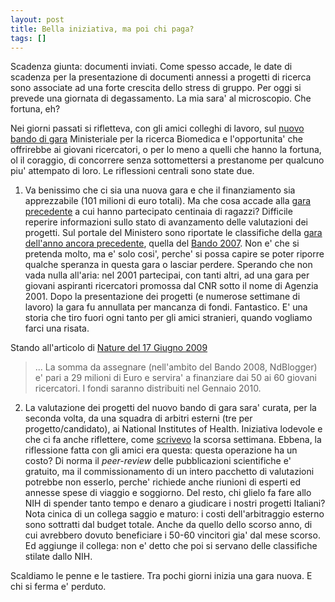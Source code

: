 ```yaml
---
layout: post
title: Bella iniziativa, ma poi chi paga?
tags: []
---
```


Scadenza giunta: documenti inviati. Come spesso accade, le date di scadenza per la presentazione di documenti annessi a progetti di ricerca sono associate ad una forte crescita dello stress di gruppo. Per oggi si prevede una giornata di degassamento. La mia sara' al microscopio. Che fortuna, eh?

Nei giorni passati si rifletteva, con gli amici colleghi di lavoro, sul [nuovo bando di gara](http://www.galileonet.it/postdoc/article/235/provaci-ancora-zio-sam) Ministeriale per la ricerca Biomedica e l'opportunita' che offrirebbe ai giovani ricercatori, o per lo meno a quelli che hanno la fortuna, ol il coraggio, di concorrere senza sottomettersi a prestanome per qualcuno piu' attempato di loro. Le riflessioni centrali sono state due.

1) Va benissimo che ci sia una nuova gara e che il finanziamento sia apprezzabile (101 milioni di euro totali). Ma che cosa accade alla [gara precedente](http://www.salute.gov.it/bandi/dettaglio.jsp?id=48) a cui hanno partecipato centinaia di ragazzi? Difficile reperire informazioni sullo stato di avanzamento delle valutazioni dei progetti. Sul portale del Ministero sono riportate le classifiche della [gara dell'anno ancora precedente](http://www.salute.gov.it/ricercaSanitaria/paginaMenuRicercaSanitaria.jsp?menu=ricercatori&lingua=italiano), quella del [Bando 2007](http://www.salute.gov.it/ricercaSanitaria/paginaInternaMenuRicercaSanitaria.jsp?id=909&menu=ricercatori).
Non e' che si pretenda molto, ma e' solo cosi', perche' si possa capire se poter riporre qualche speranza in questa gara o lasciar perdere. Sperando che non vada nulla all'aria: nel 2001 partecipai, con tanti altri, ad una gara per giovani aspiranti ricercatori promossa dal CNR sotto il nome di Agenzia 2001. Dopo la presentazione dei progetti (e numerose settimane di lavoro) la gara fu annullata per mancanza di fondi. Fantastico. E' una storia che tiro fuori ogni tanto per gli amici stranieri, quando vogliamo farci una risata.

Stando all'articolo di [Nature del 17 Giugno 2009](http://dx.doi.org/10.1038/459900a)

> ... La somma da assegnare (nell'ambito del Bando 2008, NdBlogger) e' pari a 29 milioni di Euro e servira' a finanziare dai 50 ai 60 giovani ricercatori. I fondi saranno distribuiti nel Gennaio 2010.

2) La valutazione dei progetti del nuovo bando di gara sara' curata, per la seconda volta, da una squadra di arbitri esterni (tre per progetto/candidato), ai National Institutes of Health. Iniziativa lodevole e che ci fa anche riflettere, come [scrivevo](http://www.galileonet.it/postdoc/article/235/provaci-ancora-zio-sam) la scorsa settimana. Ebbena, la riflessione fatta con gli amici era questa: questa operazione ha un costo? Di norma il *peer-review* delle pubblicazioni scientifiche e' gratuito, ma il commissionamento di un intero pacchetto di valutazioni potrebbe non esserlo, perche' richiede anche riunioni di esperti ed annesse spese di viaggio e soggiorno. Del resto, chi glielo fa fare allo NIH di spender tanto tempo e denaro a giudicare i nostri progetti Italiani? Nota cinica di un collega saggio e maturo: i costi dell'arbitraggio esterno sono sottratti dal budget totale. Anche da quello dello scorso anno, di cui avrebbero dovuto beneficiare i 50-60 vincitori gia' dal mese scorso. Ed aggiunge il collega: non e' detto che poi si servano delle classifiche stilate dallo NIH.

Scaldiamo le penne e le tastiere. Tra pochi giorni inizia una gara nuova. E chi si ferma e' perduto.
